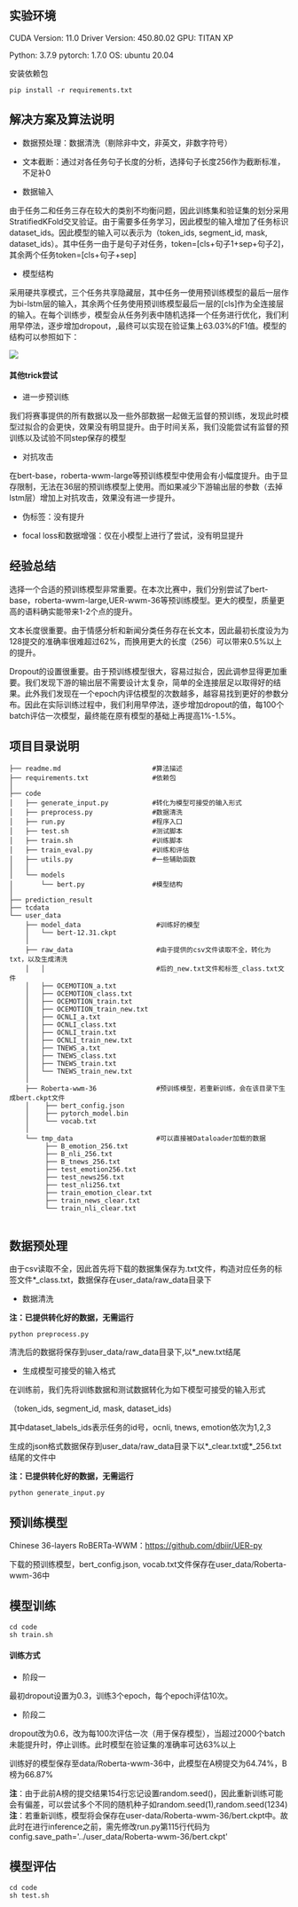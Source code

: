 ## 实验环境

CUDA Version: 11.0      Driver Version: 450.80.02   GPU: TITAN XP 

Python: 3.7.9				pytorch: 1.7.0   					  OS: ubuntu 20.04

安装依赖包

```
pip install -r requirements.txt
```

## 解决方案及算法说明

*   数据预处理：数据清洗（剔除非中文，非英文，非数字符号）

*   文本截断：通过对各任务句子长度的分析，选择句子长度256作为截断标准，不足补0

*   数据输入

​	由于任务二和任务三存在较大的类别不均衡问题，因此训练集和验证集的划分采用StratifiedKFold交叉验证。由于需要多任务学习，因此模型的输入增加了任务标识dataset_ids。因此模型的输入可以表示为（token_ids,  segment_id, mask, dataset_ids）。其中任务一由于是句子对任务，token=[cls+句子1+sep+句子2]，其余两个任务token=[cls+句子+sep]

*   模型结构

​	采用硬共享模式，三个任务共享隐藏层，其中任务一使用预训练模型的最后一层作为bi-lstm层的输入，其余两个任务使用预训练模型最后一层的[cls]作为全连接层的输入。在每个训练步，模型会从任务列表中随机选择一个任务进行优化，我们利用早停法，逐步增加dropout，,最终可以实现在验证集上63.03%的F1值。模型的结构可以参照如下：

![](model.png)

#### 其他trick尝试

*   进一步预训练

我们将赛事提供的所有数据以及一些外部数据一起做无监督的预训练，发现此时模型过拟合的会更快，效果没有明显提升。由于时间关系，我们没能尝试有监督的预训练以及试验不同step保存的模型

*   对抗攻击

 在bert-base，roberta-wwm-large等预训练模型中使用会有小幅度提升。由于显存限制，无法在36层的预训练模型上使用。而如果减少下游输出层的参数（去掉lstm层）增加上对抗攻击，效果没有进一步提升。

*   伪标签：没有提升

*   focal loss和数据增强：仅在小模型上进行了尝试，没有明显提升

## 经验总结

选择一个合适的预训练模型非常重要。在本次比赛中，我们分别尝试了bert-base，roberta-wwm-large,UER-wwm-36等预训练模型。更大的模型，质量更高的语料确实能带来1-2个点的提升。

文本长度很重要。由于情感分析和新闻分类任务存在长文本，因此最初长度设为为128提交的准确率很难超过62%，而换用更大的长度（256）可以带来0.5%以上的提升。

Dropout的设置很重要。由于预训练模型很大，容易过拟合，因此调参显得更加重要。我们发现下游的输出层不需要设计太复杂，简单的全连接层足以取得好的结果。此外我们发现在一个epoch内评估模型的次数越多，越容易找到更好的参数分布。因此在实际训练过程中，我们利用早停法，逐步增加dropout的值，每100个batch评估一次模型，最终能在原有模型的基础上再提高1%-1.5%。

## 项目目录说明

```
├── readme.md          		        #算法描述
├── requirements.txt			    #依赖包
│  
├── code
│   ├── generate_input.py          	#转化为模型可接受的输入形式
│   ├── preprocess.py				#数据清洗
│   ├── run.py						#程序入口
│   ├── test.sh                     #测试脚本
│   ├── train.sh        		    #训练脚本
│   ├── train_eval.py				#训练和评估
│   ├── utils.py					#一些辅助函数
│   │  
│   └── models
│       └── bert.py 				#模型结构
│          
├── prediction_result			
├── tcdata
└── user_data
    ├── model_data                   #训练好的模型
    │   └── bert-12.31.ckpt
    │      
    ├── raw_data					 #由于提供的csv文件读取不全，转化为txt，以及生成清洗     
    │   │							 #后的_new.txt文件和标签_class.txt文件	       
    │	├── OCEMOTION_a.txt
    │   ├── OCEMOTION_class.txt
    │   ├── OCEMOTION_train.txt
    │   ├── OCEMOTION_train_new.txt
    │   ├── OCNLI_a.txt
    │   ├── OCNLI_class.txt
    │   ├── OCNLI_train.txt
    │   ├── OCNLI_train_new.txt
    │   ├── TNEWS_a.txt
    │   ├── TNEWS_class.txt
    │   ├── TNEWS_train.txt
    │   └── TNEWS_train_new.txt
    │      
    ├── Roberta-wwm-36               #预训练模型，若重新训练，会在该目录下生成bert.ckpt文件
    │    ├── bert_config.json
    │    ├── pytorch_model.bin
    │    └── vocab.txt
    │      
    └── tmp_data					 #可以直接被Dataloader加载的数据
         ├── B_emotion_256.txt
         ├── B_nli_256.txt
         ├── B_tnews_256.txt
         ├── test_emotion256.txt
         ├── test_news256.txt
         ├── test_nli256.txt
         ├── train_emotion_clear.txt
         ├── train_news_clear.txt
         └── train_nli_clear.txt
          
```

## 数据预处理

由于csv读取不全，因此首先将下载的数据集保存为.txt文件，构造对应任务的标签文件*_class.txt，数据保存在user_data/raw_data目录下

*   数据清洗

**注：已提供转化好的数据，无需运行**

```
python preprocess.py
```

清洗后的数据将保存到user_data/raw_data目录下,以*_new.txt结尾

*   生成模型可接受的输入格式

在训练前，我们先将训练数据和测试数据转化为如下模型可接受的输入形式

（token_ids, segment_id, mask, dataset_ids)

其中dataset_labels_ids表示任务的id号，ocnli,  tnews, emotion依次为1,2,3

生成的json格式数据保存到user_data/raw_data目录下以*_clear.txt或*_256.txt结尾的文件中

**注：已提供转化好的数据，无需运行**

```
python generate_input.py
```

## 预训练模型

Chinese 36-layers RoBERTa-WWM：https://github.com/dbiir/UER-py

下载的预训练模型，bert_config.json, vocab.txt文件保存在user_data/Roberta-wwm-36中

## 模型训练

```
cd code
sh train.sh
```

#### 训练方式

*   阶段一

最初dropout设置为0.3，训练3个epoch，每个epoch评估10次。

*   阶段二

dropout改为0.6，改为每100次评估一次（用于保存模型），当超过2000个batch未能提升时，停止训练。此时模型在验证集的准确率可达63%以上

训练好的模型保存至data/Roberta-wwm-36中，此模型在A榜提交为64.74%，B榜为66.87%

**注**：由于此前A榜的提交结果154行忘记设置random.seed()，因此重新训练可能会有偏差，可以尝试多个不同的随机种子如random.seed(1),random.seed(1234)
**注**：若重新训练，模型将会保存在user-data/Roberta-wwm-36/bert.ckpt中。故此时在进行inference之前，需先修改run.py第115行代码为config.save_path='../user_data/Roberta-wwm-36/bert.ckpt'

## 模型评估

```
cd code
sh test.sh
```
